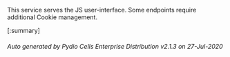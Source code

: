 






This service serves the JS user-interface. Some endpoints require additional Cookie management.

[:summary]

###### Auto generated by Pydio Cells Enterprise Distribution v2.1.3 on 27-Jul-2020
